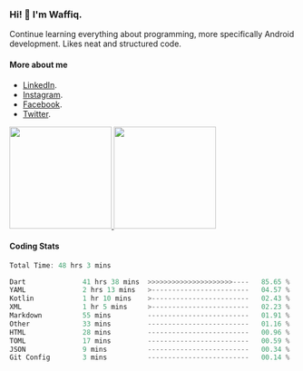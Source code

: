 ### Hi! 👋 I'm Waffiq.

Continue learning everything about programming, more specifically Android development. Likes neat and structured code.

#### More about me 
- [LinkedIn](https://www.linkedin.com/in/waffiqaziz/).
- [Instagram](https://www.instagram.com/waffiqaziz/).
- [Facebook](https://web.facebook.com/WaffiqAziz/).
- [Twitter](https://twitter.com/AzizWaffiq).

<p align="left">
<a href="https://github.com/waffiqaziz">
  <img height="180em" src="https://github-readme-stats-eight-theta.vercel.app/api?username=waffiqaziz&show_icons=true&theme=algolia&include_all_commits=true&count_private=true"/>
  <img height="180em" src="https://github-readme-stats-eight-theta.vercel.app/api/top-langs/?username=waffiqaziz&layout=compact&langs_count=8&theme=algolia"/>
</a>
</p>

#### Coding Stats
<!--START_SECTION:waka-->

```rust
Total Time: 48 hrs 3 mins

Dart              41 hrs 38 mins  >>>>>>>>>>>>>>>>>>>>>----   85.65 %
YAML              2 hrs 13 mins   >------------------------   04.57 %
Kotlin            1 hr 10 mins    >------------------------   02.43 %
XML               1 hr 5 mins     >------------------------   02.23 %
Markdown          55 mins         -------------------------   01.91 %
Other             33 mins         -------------------------   01.16 %
HTML              28 mins         -------------------------   00.96 %
TOML              17 mins         -------------------------   00.59 %
JSON              9 mins          -------------------------   00.34 %
Git Config        3 mins          -------------------------   00.14 %
```

<!--END_SECTION:waka-->
